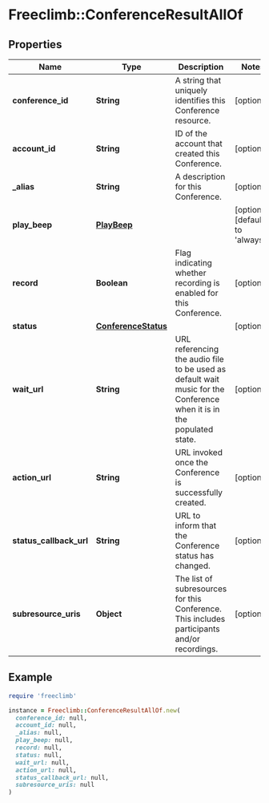 # Freeclimb::ConferenceResultAllOf

## Properties

| Name | Type | Description | Notes |
| ---- | ---- | ----------- | ----- |
| **conference_id** | **String** | A string that uniquely identifies this Conference resource. | [optional] |
| **account_id** | **String** | ID of the account that created this Conference. | [optional] |
| **_alias** | **String** | A description for this Conference. | [optional] |
| **play_beep** | [**PlayBeep**](PlayBeep.md) |  | [optional][default to &#39;always&#39;] |
| **record** | **Boolean** | Flag indicating whether recording is enabled for this Conference. | [optional] |
| **status** | [**ConferenceStatus**](ConferenceStatus.md) |  | [optional] |
| **wait_url** | **String** | URL referencing the audio file to be used as default wait music for the Conference when it is in the populated state. | [optional] |
| **action_url** | **String** | URL invoked once the Conference is successfully created. | [optional] |
| **status_callback_url** | **String** | URL to inform that the Conference status has changed. | [optional] |
| **subresource_uris** | **Object** | The list of subresources for this Conference. This includes participants and/or recordings. | [optional] |

## Example

```ruby
require 'freeclimb'

instance = Freeclimb::ConferenceResultAllOf.new(
  conference_id: null,
  account_id: null,
  _alias: null,
  play_beep: null,
  record: null,
  status: null,
  wait_url: null,
  action_url: null,
  status_callback_url: null,
  subresource_uris: null
)
```

